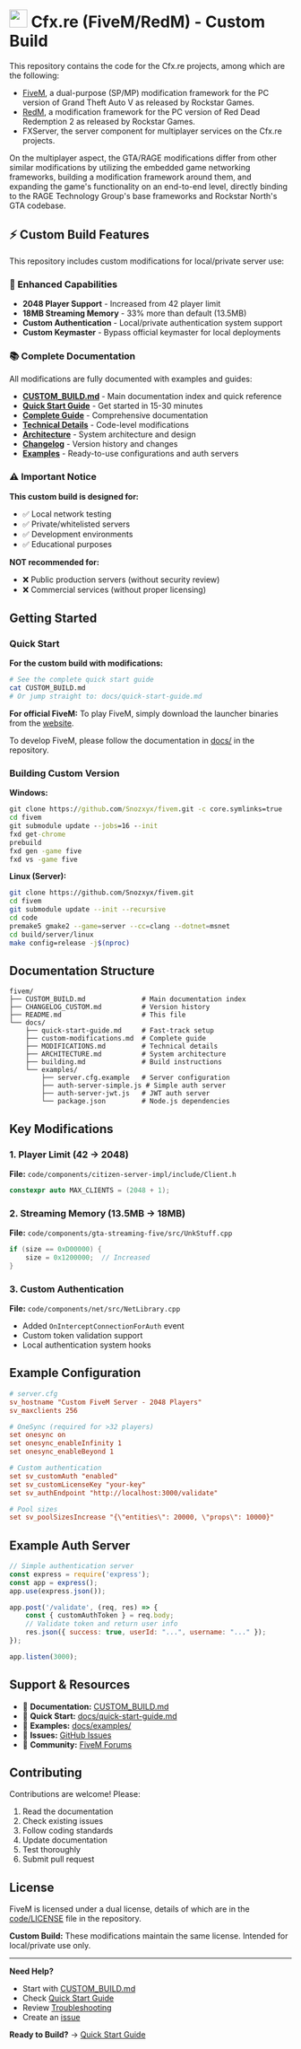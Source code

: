 # <img src="https://cdnjs.cloudflare.com/ajax/libs/emojione/2.2.6/assets/png/1f40c.png" width="32" height="32"> Cfx.re (FiveM/RedM) - Custom Build

This repository contains the code for the Cfx.re projects, among which are the following:

* [FiveM](https://fivem.net/), a dual-purpose (SP/MP) modification framework for the PC version of Grand Theft Auto V as released by Rockstar Games.
* [RedM](https://redm.gg/), a modification framework for the PC version of Red Dead Redemption 2 as released by Rockstar Games.
* FXServer, the server component for multiplayer services on the Cfx.re projects.

On the multiplayer aspect, the GTA/RAGE modifications differ from other similar modifications by utilizing the embedded game networking frameworks, building a modification framework around them, and expanding the game's functionality on an end-to-end level, directly binding to the RAGE Technology Group's base frameworks and Rockstar North's GTA codebase.

## ⚡ Custom Build Features

This repository includes custom modifications for local/private server use:

### 🚀 Enhanced Capabilities
- **2048 Player Support** - Increased from 42 player limit
- **18MB Streaming Memory** - 33% more than default (13.5MB)
- **Custom Authentication** - Local/private authentication system support
- **Custom Keymaster** - Bypass official keymaster for local deployments

### 📚 Complete Documentation
All modifications are fully documented with examples and guides:

- **[CUSTOM_BUILD.md](CUSTOM_BUILD.md)** - Main documentation index and quick reference
- **[Quick Start Guide](docs/quick-start-guide.md)** - Get started in 15-30 minutes
- **[Complete Guide](docs/custom-modifications.md)** - Comprehensive documentation
- **[Technical Details](docs/MODIFICATIONS.md)** - Code-level modifications
- **[Architecture](docs/ARCHITECTURE.md)** - System architecture and design
- **[Changelog](CHANGELOG_CUSTOM.md)** - Version history and changes
- **[Examples](docs/examples/)** - Ready-to-use configurations and auth servers

### ⚠️ Important Notice

**This custom build is designed for:**
- ✅ Local network testing
- ✅ Private/whitelisted servers
- ✅ Development environments
- ✅ Educational purposes

**NOT recommended for:**
- ❌ Public production servers (without security review)
- ❌ Commercial services (without proper licensing)

## Getting Started

### Quick Start

**For the custom build with modifications:**
```bash
# See the complete quick start guide
cat CUSTOM_BUILD.md
# Or jump straight to: docs/quick-start-guide.md
```

**For official FiveM:**
To play FiveM, simply download the launcher binaries from the [website](https://fivem.net).

To develop FiveM, please follow the documentation in [docs/](https://github.com/citizenfx/fivem/tree/master/docs) in the repository.

### Building Custom Version

**Windows:**
```cmd
git clone https://github.com/Snozxyx/fivem.git -c core.symlinks=true
cd fivem
git submodule update --jobs=16 --init
fxd get-chrome
prebuild
fxd gen -game five
fxd vs -game five
```

**Linux (Server):**
```bash
git clone https://github.com/Snozxyx/fivem.git
cd fivem
git submodule update --init --recursive
cd code
premake5 gmake2 --game=server --cc=clang --dotnet=msnet
cd build/server/linux
make config=release -j$(nproc)
```

## Documentation Structure

```
fivem/
├── CUSTOM_BUILD.md              # Main documentation index
├── CHANGELOG_CUSTOM.md          # Version history
├── README.md                    # This file
└── docs/
    ├── quick-start-guide.md     # Fast-track setup
    ├── custom-modifications.md  # Complete guide
    ├── MODIFICATIONS.md         # Technical details
    ├── ARCHITECTURE.md          # System architecture
    ├── building.md              # Build instructions
    └── examples/
        ├── server.cfg.example   # Server configuration
        ├── auth-server-simple.js # Simple auth server
        ├── auth-server-jwt.js   # JWT auth server
        └── package.json         # Node.js dependencies
```

## Key Modifications

### 1. Player Limit (42 → 2048)
**File:** `code/components/citizen-server-impl/include/Client.h`
```cpp
constexpr auto MAX_CLIENTS = (2048 + 1);
```

### 2. Streaming Memory (13.5MB → 18MB)
**File:** `code/components/gta-streaming-five/src/UnkStuff.cpp`
```cpp
if (size == 0xD00000) {
    size = 0x1200000;  // Increased
}
```

### 3. Custom Authentication
**File:** `code/components/net/src/NetLibrary.cpp`
- Added `OnInterceptConnectionForAuth` event
- Custom token validation support
- Local authentication system hooks

## Example Configuration

```cfg
# server.cfg
sv_hostname "Custom FiveM Server - 2048 Players"
sv_maxclients 256

# OneSync (required for >32 players)
set onesync on
set onesync_enableInfinity 1
set onesync_enableBeyond 1

# Custom authentication
set sv_customAuth "enabled"
set sv_customLicenseKey "your-key"
set sv_authEndpoint "http://localhost:3000/validate"

# Pool sizes
set sv_poolSizesIncrease "{\"entities\": 20000, \"props\": 10000}"
```

## Example Auth Server

```javascript
// Simple authentication server
const express = require('express');
const app = express();
app.use(express.json());

app.post('/validate', (req, res) => {
    const { customAuthToken } = req.body;
    // Validate token and return user info
    res.json({ success: true, userId: "...", username: "..." });
});

app.listen(3000);
```

## Support & Resources

- 📖 **Documentation:** [CUSTOM_BUILD.md](CUSTOM_BUILD.md)
- 🚀 **Quick Start:** [docs/quick-start-guide.md](docs/quick-start-guide.md)
- 🔧 **Examples:** [docs/examples/](docs/examples/)
- 🐛 **Issues:** [GitHub Issues](https://github.com/Snozxyx/fivem/issues)
- 💬 **Community:** [FiveM Forums](https://forum.cfx.re/)

## Contributing

Contributions are welcome! Please:
1. Read the documentation
2. Check existing issues
3. Follow coding standards
4. Update documentation
5. Test thoroughly
6. Submit pull request

## License

FiveM is licensed under a dual license, details of which are in the [code/LICENSE](https://github.com/citizenfx/fivem/blob/master/code/LICENSE) file in the repository.

**Custom Build:** These modifications maintain the same license. Intended for local/private use only.

---

**Need Help?**
- Start with [CUSTOM_BUILD.md](CUSTOM_BUILD.md)
- Check [Quick Start Guide](docs/quick-start-guide.md)
- Review [Troubleshooting](docs/custom-modifications.md#troubleshooting)
- Create an [issue](https://github.com/Snozxyx/fivem/issues)

**Ready to Build?** → [Quick Start Guide](docs/quick-start-guide.md)

